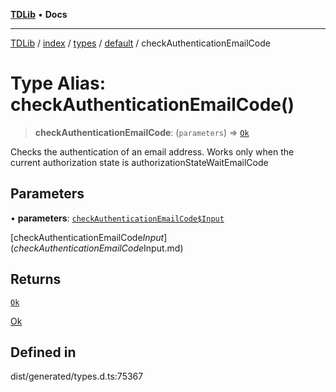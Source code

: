 [**TDLib**](../../../../../../README.md) • **Docs**

***

[TDLib](../../../../../../modules.md) / [index](../../../../../README.md) / [types](../../../README.md) / [default](../README.md) / checkAuthenticationEmailCode

# Type Alias: checkAuthenticationEmailCode()

> **checkAuthenticationEmailCode**: (`parameters`) => [`Ok`](Ok-1.md)

Checks the authentication of an email address. Works only when the current authorization state is authorizationStateWaitEmailCode

## Parameters

• **parameters**: [`checkAuthenticationEmailCode$Input`](checkAuthenticationEmailCode$Input.md)

[checkAuthenticationEmailCode$Input](checkAuthenticationEmailCode$Input.md)

## Returns

[`Ok`](Ok-1.md)

[Ok](Ok-1.md)

## Defined in

dist/generated/types.d.ts:75367
